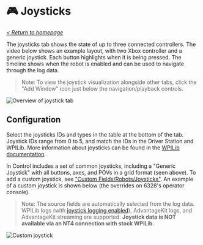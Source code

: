 # 🎮 Joysticks

_[< Return to homepage](/docs/INDEX.md)_

The joysticks tab shows the state of up to three connected controllers. The video below shows an example layout, with two Xbox controller and a generic joystick. Each button highlights when it is being pressed. The timeline shows when the robot is enabled and can be used to navigate through the log data.

> Note: To view the joystick visualization alongside other tabs, click the "Add Window" icon just below the navigation/playback controls.

![Overview of joystick tab](/docs/resources/joysticks/joysticks-1.gif)

## Configuration

Select the joysticks IDs and types in the table at the bottom of the tab. Joystick IDs range from 0 to 5, and match the IDs in the Driver Station and WPILib. More information about joysticks can be found in the [WPILib documentation](https://docs.wpilib.org/en/stable/docs/software/basic-programming/joystick.html).

In Control includes a set of common joysticks, including a "Generic Joystick" with all buttons, axes, and POVs in a grid format (seen above). To add a custom joystick, see ["Custom Fields/Robots/Joysticks"](/docs/CUSTOM-CONFIG.md). An example of a custom joystick is shown below (the overrides on 6328's operator console).

> Note: The source fields are automatically selected from the log data. WPILib logs (with [joystick logging enabled](https://docs.wpilib.org/en/stable/docs/software/telemetry/datalog.html#logging-joystick-data)), AdvantageKit logs, and AdvantageKit streaming are supported. **Joystick data is NOT available via an NT4 connection with stock WPILib.**

![Custom joystick](/docs/resources/joysticks/joysticks-2.png)

